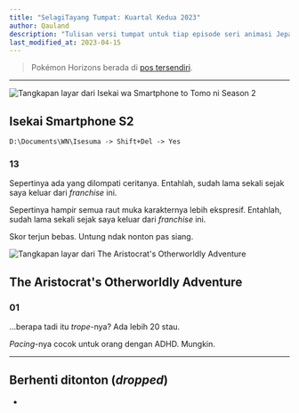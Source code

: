 ```yaml
---
title: "SelagiTayang Tumpat: Kuartal Kedua 2023"
author: Qauland
description: "Tulisan versi tumpat untuk tiap episode seri animasi Jepang yang tayang di kuartal kedua 2023."
last_modified_at: 2023-04-15
---
```


> Pokémon Horizons berada di [pos tersendiri](../st-pok%C3%A9mon-horizons/).

---

![Tangkapan layar dari Isekai wa Smartphone to Tomo ni Season 2](https://i.postimg.cc/NjbJSzJS/202304-ism.jpg)

## Isekai Smartphone S2

`D:\Documents\WN\Isesuma -> Shift+Del -> Yes`

### 13

Sepertinya ada yang dilompati ceritanya. Entahlah, sudah lama sekali sejak saya keluar dari *franchise* ini.

Sepertinya hampir semua raut muka karakternya lebih ekspresif. Entahlah, sudah lama sekali sejak saya keluar dari *franchise* ini.

Skor terjun bebas. Untung ndak nonton pas siang.

![Tangkapan layar dari The Aristocrat's Otherworldly Adventure](https://i.postimg.cc/Sxm1Zhrc/202304-tkz.jpg)

## The Aristocrat's Otherworldly Adventure

### 01

...berapa tadi itu *trope*-nya? Ada lebih 20 stau.

*Pacing*-nya cocok untuk orang dengan ADHD. Mungkin.

---

## Berhenti ditonton (*dropped*)

-